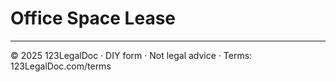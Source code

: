 # Office Space Lease

---
© 2025 123LegalDoc · DIY form · Not legal advice · Terms: 123LegalDoc.com/terms
